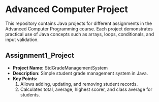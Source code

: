 # Advanced Computer Project

This repository contains Java projects for different assignments in the Advanced Computer Programming course. Each project demonstrates practical use of Java concepts such as arrays, loops, conditionals, and input validation.

## Assignment1_Project
- **Project Name:** StdGradeManagementSystem
- **Description:** Simple student grade management system in Java.
- **Key Points:**
  1. Allows adding, updating, and removing student records.
  2. Calculates total, average, highest scorer, and class average for students.
